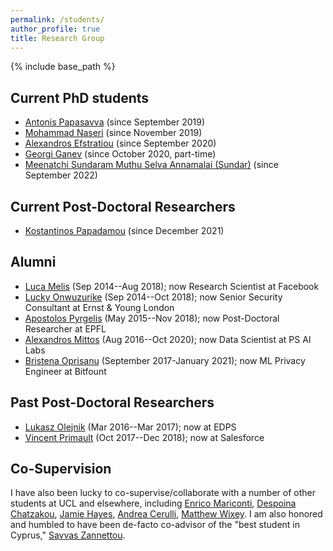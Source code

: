 ```yaml
---
permalink: /students/
author_profile: true
title: Research Group
---
```


{% include base_path %}

## Current PhD students
- [Antonis Papasavva](https://antonispapasavva.github.io/) (since September 2019)
- [Mohammad Naseri](https://mohammadnaseri.github.io/) (since November 2019)
- [Alexandros Efstratiou](https://alefstrat.github.io/) (since September 2020)
- [Georgi Ganev](https://ganevgv.github.io/) (since October 2020, part-time)
- [Meenatchi Sundaram Muthu Selva Annamalai (Sundar)](https://msundarmsa.github.io) (since September 2022)


## Current Post-Doctoral Researchers
- [Kostantinos Papadamou](https://kostantinospapadamou.com) (since December 2021)


## Alumni
-  [Luca Melis](https://lucamelis.github.io/) (Sep 2014--Aug 2018); now Research Scientist at Facebook
-  [Lucky Onwuzurike](https://luckenzo.github.io/) (Sep 2014--Oct 2018); now Senior Security Consultant at Ernst & Young London
-  [Apostolos Pyrgelis](https://mex2meou.github.io/webpage/) (May 2015--Nov 2018); now Post-Doctoral Researcher at EPFL
-  [Alexandros Mittos](https://mittos.xyz) (Aug 2016--Oct 2020); now Data Scientist at PS AI Labs
- [Bristena Oprisanu](https://www.bristenaop.com/) (September 2017-January 2021); now ML Privacy Engineer at Bitfount


## Past Post-Doctoral Researchers
-   [Lukasz Olejnik](https://lukaszolejnik.com/) (Mar 2016--Mar 2017); now at EDPS
-   [Vincent Primault](http://www.cs.ucl.ac.uk/people/V.Primault.html/) (Oct 2017--Dec 2018); now at Salesforce


## Co-Supervision
I have also been lucky to co-supervise/collaborate with a number of other students at UCL and elsewhere, including [Enrico Mariconti](http://www0.cs.ucl.ac.uk/staff/E.Mariconti/), [Despoina Chatzakou](http://oswinds.csd.auth.gr/people/despoina-chatzakou), [Jamie Hayes](http://www.homepages.ucl.ac.uk/~ucabaye/), [Andrea Cerulli](https://andreacerulli.github.io/), [Matthew Wixey](https://www.pwc.co.uk/contacts/m/matt-wixey.html).
I am also honored and humbled to have been de-facto co-advisor of the "best student in Cyprus," [Savvas Zannettou](http://zsavvas.github.io).
